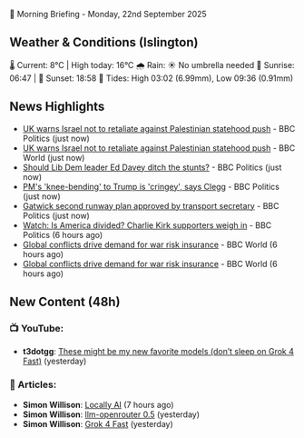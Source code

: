 🌅 Morning Briefing - Monday, 22nd September 2025

## Weather & Conditions (Islington)

🌡️ Current: 8°C | High today: 16°C
🌧️ Rain: ☀️ No umbrella needed
🌅 Sunrise: 06:47 | 🌇 Sunset: 18:58
🌊 Tides: High 03:02 (6.99mm), Low 09:36 (0.91mm)

## News Highlights

- [UK warns Israel not to retaliate against Palestinian statehood push](https://www.bbc.com/news/articles/c1wggrdn9dno?at_medium=RSS&at_campaign=rss) - BBC Politics (just now)
- [UK warns Israel not to retaliate against Palestinian statehood push](https://www.bbc.com/news/articles/c1wggrdn9dno?at_medium=RSS&at_campaign=rss) - BBC World (just now)
- [Should Lib Dem leader Ed Davey ditch the stunts?](https://www.bbc.com/news/videos/cy4jj1lk2zgo?at_medium=RSS&at_campaign=rss) - BBC Politics (just now)
- [PM's 'knee-bending' to Trump is  'cringey', says Clegg](https://www.bbc.com/news/articles/c1l881vnv2no?at_medium=RSS&at_campaign=rss) - BBC Politics (just now)
- [Gatwick second runway plan approved by transport secretary](https://www.bbc.com/news/articles/c9v7rz24z23o?at_medium=RSS&at_campaign=rss) - BBC Politics (just now)
- [Watch: Is America divided? Charlie Kirk supporters weigh in](https://www.bbc.com/news/videos/czeww4gw915o?at_medium=RSS&at_campaign=rss) - BBC Politics (6 hours ago)
- [Global conflicts drive demand for war risk insurance](https://www.bbc.com/news/articles/c15kzjkqpqeo?at_medium=RSS&at_campaign=rss) - BBC World (6 hours ago)
- [Global conflicts drive demand for war risk insurance](https://www.bbc.com/news/articles/c15kzjkqpqeo?at_medium=RSS&at_campaign=rss) - BBC World (6 hours ago)

## New Content (48h)
### 📺 YouTube:

- **t3dotgg**: [These might be my new favorite models (don’t sleep on Grok 4 Fast)](https://www.youtube.com/watch?v=Y-SyfYXupTQ) (yesterday)

### 📝 Articles:

- **Simon Willison**: [Locally AI](https://simonwillison.net/2025/Sep/21/locally-ai/#atom-everything) (7 hours ago)
- **Simon Willison**: [llm-openrouter 0.5](https://simonwillison.net/2025/Sep/21/llm-openrouter/#atom-everything) (yesterday)
- **Simon Willison**: [Grok 4 Fast](https://simonwillison.net/2025/Sep/20/grok-4-fast/#atom-everything) (yesterday)
